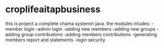 # croplifeaitapbusiness
this is project a complete chama systemin java.
the modules inludes:
-member login
-admin login
-adding new members
-adding new groups
-adding group contributions
-adding members contributions
-generating members report
  and statements
-login security 
